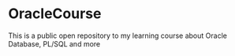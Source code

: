 # OracleCourse
This is a public open repository to my learning course about Oracle Database, PL/SQL and more
